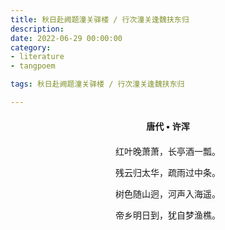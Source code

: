 ```yaml
---
title: 秋日赴阙题潼关驿楼 / 行次潼关逢魏扶东归
description:
date: 2022-06-29 00:00:00
category:
- literature
- tangpoem

tags: 秋日赴阙题潼关驿楼 / 行次潼关逢魏扶东归

---
```


<div id="poem-author">
唐代 • 许浑
</div>
<div id="poem-body">
<p class="poem-paragraph">红叶晚萧萧，长亭酒一瓢。</p>
<p class="poem-paragraph">残云归太华，疏雨过中条。</p>
<p class="poem-paragraph">树色随山迥，河声入海遥。</p>
<p class="poem-paragraph">帝乡明日到，犹自梦渔樵。</p>

</div>

<style>

#poem-author {
    width: 100%;
    text-align: center;
    margin: 20px 0;
    font-weight: bold;
}
#poem-body {
    width: 100%;
    text-align: center;
}
.poem-paragraph {
    font-family: "仿宋"
}

</style>